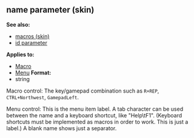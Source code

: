 ## name parameter (skin)
**See also:**
+   [macros (skin)](/ref/%7Bskin%7D/macros.md) 
+   [id parameter](/ref/%7Bskin%7D/param/id.md) 
<!-- -->
**Applies to:**
+   [Macro](/ref/%7Bskin%7D/control/macro.md) 
+   [Menu](/ref/%7Bskin%7D/control/menu.md) <!-- -->
**Format:**
+   string


Macro control: The key/gamepad combination such as `R+REP`,
`CTRL+Northwest`, `GamepadLeft`. 

Menu control: This is the menu
item label. A tab character can be used between the name and a keyboard
shortcut, like \"Help\\tF1\". (Keyboard shortcuts must be implemented as
macros in order to work. This is just a label.) A blank name shows just
a separator.